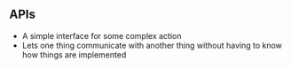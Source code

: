 ## APIs

- A simple interface for some complex action
- Lets one thing communicate with another thing without having to know how things are implemented